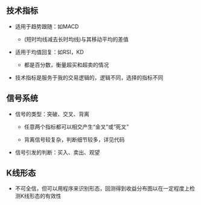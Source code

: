 ## 技术指标

- 适用于趋势跟随：如MACD

  - (短时均线减去长时均线)与其移动平均的差值
  
- 适用于均值回复：如RSI，KD

  - 都是百分数，衡量超买和超卖的情况
  
- 技术指标是服务于我的交易逻辑的，逻辑不同，选择的指标不同

## 信号系统

- 信号的类型：突破、交叉、背离

  - 任意两个指标都可以相交产生“金叉”或“死叉”

  - 背离信号较复杂，判断细节较多，详见代码
  
- 信号引发的判断：买入、卖出、观望

## K线形态

- 不可全信，但可以用程序来识别形态，回测得到收益分布图以在一定程度上检测K线形态的有效性
